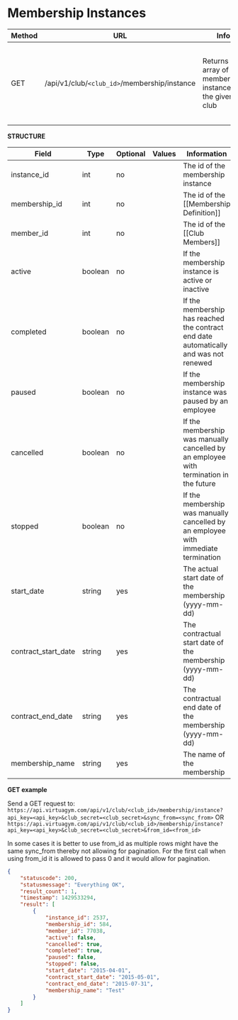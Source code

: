 # Membership Instances

|Method|URL|Info|URL-params|
|---|---|---|---|
|GET|/api/v1/club/`<club_id>`/membership/instance|Returns an array of membership instances of the given club|api_key, club_secret, max_results, sync_from (timestamp in milliseconds), member_id, from_id (optional)|

**STRUCTURE**

|Field|Type|Optional|Values|Information|
|---|---|---|---|---|
|instance_id|int|no| |The id of the membership instance|
|membership_id|int|no| |The id of the [[Membership Definition]]|
|member_id|int|no| |The id of the [[Club Members]]|
|active|boolean|no| |If the membership instance is active or inactive|
|completed|boolean|no| |If the membership has reached the contract end date automatically and was not renewed|
|paused|boolean|no| |If the membership instance was paused by an employee|
|cancelled|boolean|no| |If the membership was manually cancelled by an employee with termination in the future|
|stopped|boolean|no| |If the membership was manually cancelled by an employee with immediate termination|
|start_date|string|yes| |The actual start date of the membership (yyyy-mm-dd)|
|contract_start_date|string|yes| |The contractual start date of the membership (yyyy-mm-dd)|
|contract_end_date|string|yes| |The contractual  end date of the membership (yyyy-mm-dd)|
|membership_name|string|yes| |The name of the membership|

**GET example**

Send a GET request to: `https://api.virtuagym.com/api/v1/club/<club_id>/membership/instance?api_key=<api_key>&club_secret=<club_secret>&sync_from=<sync_from>` OR `https://api.virtuagym.com/api/v1/club/<club_id>/membership/instance?api_key=<api_key>&club_secret=<club_secret>&from_id=<from_id>`

In some cases it is better to use from_id as multiple rows might have the same sync_from thereby not allowing for pagination. For the first call when using from_id it is allowed to pass 0 and it would allow for pagination.

```json
{
    "statuscode": 200,
    "statusmessage": "Everything OK",
    "result_count": 1,
    "timestamp": 1429533294,
    "result": [
        {
            "instance_id": 2537,
            "membership_id": 584,
            "member_id": 77038,
            "active": false,
            "cancelled": true,
            "completed": true,
            "paused": false,
            "stopped": false,
            "start_date": "2015-04-01",
            "contract_start_date": "2015-05-01",
            "contract_end_date": "2015-07-31",
            "membership_name": "Test"
        }
    ]
}
```